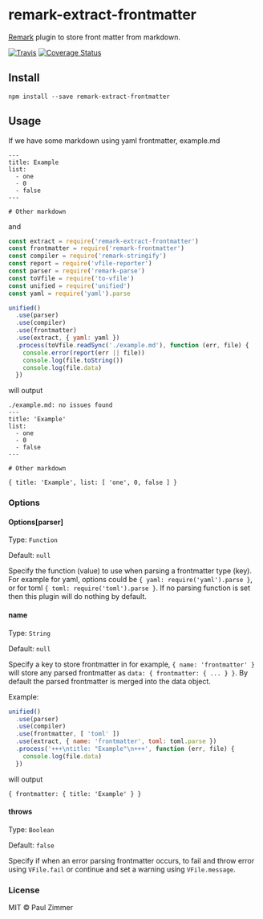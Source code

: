 # remark-extract-frontmatter

[Remark](http://github.com/syntax-tree/remark) plugin to store front matter from markdown.

[![Travis](https://img.shields.io/travis/mrzmmr/remark-extract-frontmatter.svg)](https://travis-ci.org/mrzmmr/remark-extract-frontmatter)
[![Coverage
Status](https://coveralls.io/repos/github/mrzmmr/remark-extract-frontmatter/badge.svg?branch=master)](https://coveralls.io/github/mrzmmr/remark-extract-frontmatter?branch=master)

## Install

```
npm install --save remark-extract-frontmatter
```

## Usage

If we have some markdown using yaml frontmatter, example.md

```
---
title: Example
list:
  - one
  - 0
  - false
---

# Other markdown
```

and

```js
const extract = require('remark-extract-frontmatter')
const frontmatter = require('remark-frontmatter')
const compiler = require('remark-stringify')
const report = require('vfile-reporter')
const parser = require('remark-parse')
const toVfile = require('to-vfile')
const unified = require('unified')
const yaml = require('yaml').parse

unified()
  .use(parser)
  .use(compiler)
  .use(frontmatter)
  .use(extract, { yaml: yaml })
  .process(toVfile.readSync('./example.md'), function (err, file) {
    console.error(report(err || file))
    console.log(file.toString())
    console.log(file.data)
  })
```

will output

```
./example.md: no issues found
---
title: 'Example'
list:
  - one
  - 0
  - false
---

# Other markdown

{ title: 'Example', list: [ 'one', 0, false ] }
```

### Options

#### Options[parser]

Type: `Function`

Default: `null`

Specify the function (value) to use when parsing a frontmatter type (key). For example for yaml, options could be `{ yaml: require('yaml').parse }`, or for toml `{ toml: require('toml').parse }`. If no parsing function is set then this plugin will do nothing by default.

#### name

Type: `String`

Default: `null`

Specify a key to store frontmatter in for example, `{ name: 'frontmatter' }` will store any parsed frontmatter as `data: { frontmatter: { ... } }`. By default the parsed frontmatter is merged into the data object.

Example:

```js
unified()
  .use(parser)
  .use(compiler)
  .use(frontmatter, [ 'toml' ])
  .use(extract, { name: 'frontmatter', toml: toml.parse })
  .process('+++\ntitle: "Example"\n+++', function (err, file) {
    console.log(file.data)
  })
```

will output

```
{ frontmatter: { title: 'Example' } }
```

#### throws

Type: `Boolean`

Default: `false`

Specify if when an error parsing frontmatter occurs, to fail and throw error using `VFile.fail` or continue and set a warning using `VFile.message`.

### License

MIT &copy; Paul Zimmer
